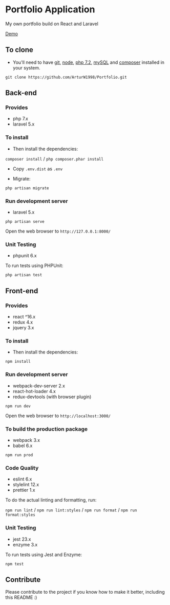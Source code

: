 # Portfolio Application

My own portfolio build on React and Laravel

[Demo](https://arturvoloshyn.herokuapp.com/)

## To clone

- You'll need to have [git](https://git-scm.com/), [node](https://nodejs.org/en/), [php 7.2](https://www.php.net/), [mySQL](https://www.mysql.com/) and [composer](https://getcomposer.org/) installed in
  your system.

`git clone https://github.com/ArturW1998/Portfolio.git`

## Back-end

### Provides

- php 7.x
- laravel 5.x

### To install

- Then install the dependencies:

`composer install` / `php composer.phar install`

- Copy `.env.dist` as `.env`

- Migrate:

`php artisan migrate`

### Run development server

- laravel 5.x

`php artisan serve`

Open the web browser to `http://127.0.0.1:8000/`

### Unit Testing

- phpunit 6.x

To run tests using PHPUnit:

`php artisan test`

## Front-end

### Provides

- react ^16.x
- redux 4.x
- jquery 3.x

### To install

- Then install the dependencies:

`npm install`

### Run development server

- webpack-dev-server 2.x
- react-hot-loader 4.x
- redux-devtools (with browser plugin)

`npm run dev`

Open the web browser to `http://localhost:3000/`

### To build the production package

- webpack 3.x
- babel 6.x

`npm run prod`

### Code Quality

- eslint 6.x
- stylelint 12.x
- prettier 1.x

To do the actual linting and formatting, run:

`npm run lint` / `npm run lint:styles` / `npm run format` / `npm run format:styles`

### Unit Testing

- jest 23.x
- enzyme 3.x

To run tests using Jest and Enzyme:

`npm test`

## Contribute

Please contribute to the project if you know how to make it better, including this README :)
